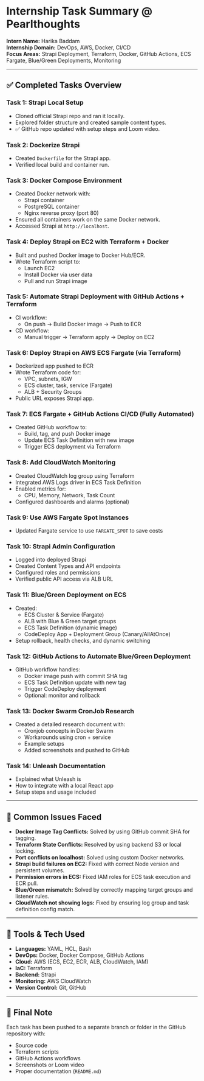 # Internship Task Summary @ Pearlthoughts

**Intern Name:** Harika Baddam  
**Internship Domain:** DevOps, AWS, Docker, CI/CD  
**Focus Areas:** Strapi Deployment, Terraform, Docker, GitHub Actions, ECS Fargate, Blue/Green Deployments, Monitoring

---

## ✅ Completed Tasks Overview

### **Task 1:** Strapi Local Setup
- Cloned official Strapi repo and ran it locally.
- Explored folder structure and created sample content types.
- ✅ GitHub repo updated with setup steps and Loom video.

### **Task 2:** Dockerize Strapi
- Created `Dockerfile` for the Strapi app.
- Verified local build and container run.

### **Task 3:** Docker Compose Environment
- Created Docker network with:
  - Strapi container
  - PostgreSQL container
  - Nginx reverse proxy (port 80)
- Ensured all containers work on the same Docker network.
- Accessed Strapi at `http://localhost`.

### **Task 4:** Deploy Strapi on EC2 with Terraform + Docker
- Built and pushed Docker image to Docker Hub/ECR.
- Wrote Terraform script to:
  - Launch EC2
  - Install Docker via user data
  - Pull and run Strapi image

### **Task 5:** Automate Strapi Deployment with GitHub Actions + Terraform
- CI workflow:
  - On push → Build Docker image → Push to ECR
- CD workflow:
  - Manual trigger → Terraform apply → Deploy on EC2

### **Task 6:** Deploy Strapi on AWS ECS Fargate (via Terraform)
- Dockerized app pushed to ECR
- Wrote Terraform code for:
  - VPC, subnets, IGW
  - ECS cluster, task, service (Fargate)
  - ALB + Security Groups
- Public URL exposes Strapi app.

### **Task 7:** ECS Fargate + GitHub Actions CI/CD (Fully Automated)
- Created GitHub workflow to:
  - Build, tag, and push Docker image
  - Update ECS Task Definition with new image
  - Trigger ECS deployment via Terraform

### **Task 8:** Add CloudWatch Monitoring
- Created CloudWatch log group using Terraform
- Integrated AWS Logs driver in ECS Task Definition
- Enabled metrics for:
  - CPU, Memory, Network, Task Count
- Configured dashboards and alarms (optional)

### **Task 9:** Use AWS Fargate Spot Instances
- Updated Fargate service to use `FARGATE_SPOT` to save costs

### **Task 10:** Strapi Admin Configuration
- Logged into deployed Strapi
- Created Content Types and API endpoints
- Configured roles and permissions
- Verified public API access via ALB URL

### **Task 11:** Blue/Green Deployment on ECS
- Created:
  - ECS Cluster & Service (Fargate)
  - ALB with Blue & Green target groups
  - ECS Task Definition (dynamic image)
  - CodeDeploy App + Deployment Group (Canary/AllAtOnce)
- Setup rollback, health checks, and dynamic switching

### **Task 12:** GitHub Actions to Automate Blue/Green Deployment
- GitHub workflow handles:
  - Docker image push with commit SHA tag
  - ECS Task Definition update with new tag
  - Trigger CodeDeploy deployment
  - Optional: monitor and rollback

### **Task 13:** Docker Swarm CronJob Research
- Created a detailed research document with:
  - Cronjob concepts in Docker Swarm
  - Workarounds using cron + service
  - Example setups
  - Added screenshots and pushed to GitHub

### **Task 14:** Unleash Documentation
- Explained what Unleash is
- How to integrate with a local React app
- Setup steps and usage included

---

## 🧩 Common Issues Faced

- **Docker Image Tag Conflicts:** Solved by using GitHub commit SHA for tagging.
- **Terraform State Conflicts:** Resolved by using backend S3 or local locking.
- **Port conflicts on localhost:** Solved using custom Docker networks.
- **Strapi build failures on EC2:** Fixed with correct Node version and persistent volumes.
- **Permission errors in ECS:** Fixed IAM roles for ECS task execution and ECR pull.
- **Blue/Green mismatch:** Solved by correctly mapping target groups and listener rules.
- **CloudWatch not showing logs:** Fixed by ensuring log group and task definition config match.

---

## 🧰 Tools & Tech Used

- **Languages:** YAML, HCL, Bash  
- **DevOps:** Docker, Docker Compose, GitHub Actions  
- **Cloud:** AWS (ECS, EC2, ECR, ALB, CloudWatch, IAM)  
- **IaC:** Terraform  
- **Backend:** Strapi  
- **Monitoring:** AWS CloudWatch  
- **Version Control:** Git, GitHub

---

## 📎 Final Note

Each task has been pushed to a separate branch or folder in the GitHub repository with:
- Source code
- Terraform scripts
- GitHub Actions workflows
- Screenshots or Loom video
- Proper documentation (`README.md`)
